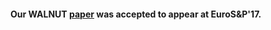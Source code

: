 #### Our **WALNUT** <a href="{{ base_path }}/pubs/walnut/walnut-euros&p-17.pdf">paper</a> was accepted to appear at **EuroS&P'17**.
